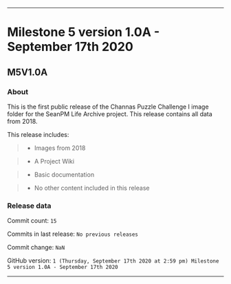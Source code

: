 
***

# Milestone 5 version 1.0A - September 17th 2020

## M5V1.0A

### About

This is the first public release of the Channas Puzzle Challenge I image folder for the SeanPM Life Archive project. This release contains all data from 2018.

This release includes:

> * Images from 2018

> * A Project Wiki

> * Basic documentation

> * No other content included in this release

### Release data

Commit count: `15`

Commits in last release: `No previous releases`

Commit change: `NaN`

GitHub version: `1 (Thursday, September 17th 2020 at 2:59 pm) Milestone 5 version 1.0A - September 17th 2020`

***
